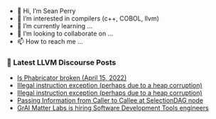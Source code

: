 - 👋 Hi, I’m Sean Perry
- 👀 I’m interested in compilers (c++, COBOL, llvm)
- 🌱 I’m currently learning ...
- 💞️ I’m looking to collaborate on ...
- 📫 How to reach me ...

<!---
s66perry/s66perry is a ✨ special ✨ repository because its `README.md` (this file) appears on your GitHub profile.
You can click the Preview link to take a look at your changes.
--->
### 📕 Latest LLVM Discourse Posts

<!-- DISCOURSE-LLVM:START -->
- [Is Phabricator broken &lpar;April 15, 2022&rpar;](https://discourse.llvm.org/t/is-phabricator-broken-april-15-2022/61807#post_3)
- [Illegal instruction exception &lpar;perhaps due to a heap corruption&rpar;](https://discourse.llvm.org/t/illegal-instruction-exception-perhaps-due-to-a-heap-corruption/62365#post_11)
- [Illegal instruction exception &lpar;perhaps due to a heap corruption&rpar;](https://discourse.llvm.org/t/illegal-instruction-exception-perhaps-due-to-a-heap-corruption/62365#post_10)
- [Passing Information from Caller to Callee at SelectionDAG node](https://discourse.llvm.org/t/passing-information-from-caller-to-callee-at-selectiondag-node/62402#post_6)
- [GrAI Matter Labs is hiring Software Development Tools engineers](https://discourse.llvm.org/t/grai-matter-labs-is-hiring-software-development-tools-engineers/62409#post_1)
<!-- DISCOURSE-LLVM:END -->
